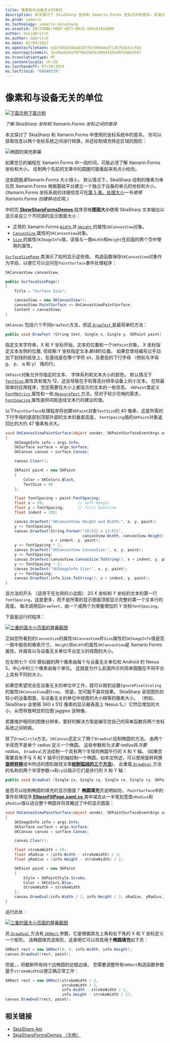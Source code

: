 ```yaml
---
title: 像素和与设备无关的单位
description: 本文探讨了 SkiaSharp 坐标和 Xamarin.Forms 坐标之间的差异，并演示此示例代码。
ms.prod: xamarin
ms.technology: xamarin-skiasharp
ms.assetid: 26C25BB8-FBE8-4B77-B01D-16A163A16890
author: davidbritch
ms.author: dabritch
ms.date: 02/09/2017
ms.openlocfilehash: e2bf493a5d8a4197fbc59044edf126761b41cf8d
ms.sourcegitcommit: 3ea9ee034af9790d2b0dc0893435e997bd06e587
ms.translationtype: MT
ms.contentlocale: zh-CN
ms.lasthandoff: 07/30/2019
ms.locfileid: "68649729"
---
```

# <a name="pixels-and-device-independent-units"></a>像素和与设备无关的单位

[![下载示例](~/media/shared/download.png)下载示例](https://docs.microsoft.com/samples/xamarin/xamarin-forms-samples/skiasharpforms-demos)

_了解 SkiaSharp 坐标和 Xamarin.Forms 坐标之间的差异_

本文探讨了 SkiaSharp 和 Xamarin.Forms 中使用的坐标系统中的差异。 你可以获取信息以两个坐标系统之间进行转换，并还绘制填充特定区域的图形：

![](pixels-images/screenfillexample.png "椭圆的填充屏幕")

如果您已的编程在 Xamarin.Forms 中一段时间，可能必须了解 Xamarin.Forms 坐标和大小。 绘制两个先前的文章中的圆圈可能看起来有点小给你。

这些圆圈*是*Xamarin.Forms 大小很小。 默认情况下，SkiaSharp 绘制的像素为单位而 Xamarin.Forms 根据基础平台建立一个独立于设备的单元的坐标和大小。 (Xamarin.Forms 坐标系统的详细信息可在[第 5 章。处理大小](~/xamarin-forms/creating-mobile-apps-xamarin-forms/summaries/chapter05.md)一书*使用 Xamarin.Forms 创建移动应用*。)

中的页[ **SkewSharpFormsDemos** ](https://docs.microsoft.com/samples/xamarin/xamarin-forms-samples/skiasharpforms-demos)程序资格**图面大小**使用 SkiaSharp 文本输出以显示来自三个不同源的显示图面大小：

- 正常的 Xamarin.Forms [ `Width` ](xref:Xamarin.Forms.VisualElement.Width)并[ `Height` ](xref:Xamarin.Forms.VisualElement.Height)的属性`SKCanvasView`对象。
- [ `CanvasSize` ](xref:SkiaSharp.Views.Forms.SKCanvasView.CanvasSize)属性的`SKCanvasView`对象。
- [ `Size` ](xref:SkiaSharp.SKImageInfo.Size)的属性`SKImageInfo`值，该值与一致`Width`和`Height`在前面的两个页中使用的属性。

[ `SurfaceSizePage` ](https://github.com/xamarin/xamarin-forms-samples/blob/master/SkiaSharpForms/Demos/Demos/SkiaSharpFormsDemos/Basics/SurfaceSizePage.cs)类演示了如何显示这些值。 构造函数保存`SKCanvasView`对象作为字段，以便它可以访问在`PaintSurface`事件处理程序：

```csharp
SKCanvasView canvasView;

public SurfaceSizePage()
{
    Title = "Surface Size";

    canvasView = new SKCanvasView();
    canvasView.PaintSurface += OnCanvasViewPaintSurface;
    Content = canvasView;
}
```

`SKCanvas` 包括六个不同`DrawText`方法，但这[ `DrawText` ](xref:SkiaSharp.SKCanvas.DrawText(System.String,System.Single,System.Single,SkiaSharp.SKPaint))是最简单的方法：

```csharp
public void DrawText (String text, Single x, Single y, SKPaint paint)
```

指定文本字符串，X 和 Y 坐标开始，文本的位置和一个`SKPaint`对象。 X 坐标指定文本左侧的位置, 但观察:Y 坐标指定文本*基线*的位置。 如果您曾经编写过手动加下划线的纸张上，在基线是在哪个字符 sit，及更低的下行字母 （例如与字母 g、 p、 q 和 y） 降的行。

`SKPaint`对象允许你指定的文本、 字体系列和文本大小的颜色。 默认情况下[ `TextSize` ](xref:SkiaSharp.SKPaint.TextSize)属性具有值为 12，这会导致在手机等高分辨率设备上的小文本。 在除最简单的应用程序，您还需要在大小上都显示的文本的一些信息。 `SKPaint`类定义[ `FontMetrics` ](xref:SkiaSharp.SKPaint.FontMetrics)属性和一些[ `MeasureText` ](xref:SkiaSharp.SKPaint.MeasureText(System.String))方法，但对于较少花哨的需求， [ `FontSpacing` ](xref:SkiaSharp.SKPaint.FontSpacing)属性提供间距连续文本行的建议的值。

以下`PaintSurface`处理程序将创建`SKPaint`对象`TextSize`的 40 像素，这是所需的下行字母的底部到顶部升部的文本的垂直高度。 `FontSpacing`值的`SKPaint`对象返回比的大约 47 像素有点大。

```csharp
void OnCanvasViewPaintSurface(object sender, SKPaintSurfaceEventArgs args)
{
    SKImageInfo info = args.Info;
    SKSurface surface = args.Surface;
    SKCanvas canvas = surface.Canvas;

    canvas.Clear();

    SKPaint paint = new SKPaint
    {
        Color = SKColors.Black,
        TextSize = 40
    };

    float fontSpacing = paint.FontSpacing;
    float x = 20;               // left margin
    float y = fontSpacing;      // first baseline
    float indent = 100;

    canvas.DrawText("SKCanvasView Height and Width:", x, y, paint);
    y += fontSpacing;
    canvas.DrawText(String.Format("{0:F2} x {1:F2}",
                                  canvasView.Width, canvasView.Height),
                    x + indent, y, paint);
    y += fontSpacing * 2;
    canvas.DrawText("SKCanvasView CanvasSize:", x, y, paint);
    y += fontSpacing;
    canvas.DrawText(canvasView.CanvasSize.ToString(), x + indent, y, paint);
    y += fontSpacing * 2;
    canvas.DrawText("SKImageInfo Size:", x, y, paint);
    y += fontSpacing;
    canvas.DrawText(info.Size.ToString(), x + indent, y, paint);
}
```

该方法的开头 （适用于在左侧的小边距） 20 X 坐标和 Y 坐标的文本的第一行`fontSpacing`，这是更多，而不是所需的显示图面顶部显示完整的第一个文本行的高度。 每次调用后`DrawText`，由一个或两个为增量增加的 Y 坐标`fontSpacing`。

下面是运行的程序：

[![](pixels-images/surfacesize-small.png "三重的面大小页面的屏幕截图")](pixels-images/surfacesize-large.png#lightbox "面大小页面的三个屏幕截图")

正如您所看到的`CanvasSize`的属性`SKCanvasView`并`Size`属性的`SKImageInfo`值是否一致中报告的像素尺寸。 `Height`并`Width`的属性`SKCanvasView`是 Xamarin.Forms 属性，并报告以与设备无关单位平台定义的视图的大小。

在左侧七个 iOS 模拟器的两个像素由每个与设备无关单位和 Android 的 Nexus 5，中心中的三个像素由每个单位。 这就是为什么前面所示的简单圆圈在不同平台上具有不同的大小。

如果您希望完全在设备无关的单位中工作，就可以做到设置`IgnorePixelScaling`的属性`SKCanvasView`到`true`。 但是，您可能不喜欢结果。 SkiaSharp 呈现图形的较小的设备图面，与设备无关的单位中视图的大小相等的像素大小。 （例如，SkiaSharp 会使用 360 x 512 像素的显示器表面上 Nexus 5。）它然后增加的大小，从而导致明显的位图 jaggies 该映像。

若要维护相同的图像分辨率，更好的解决方案是编写您自己的简单函数将两个坐标系统之间转换。

除了`DrawCircle`方法，`SKCanvas`还定义了两个`DrawOval`绘制椭圆的方法。 由两个半径而不是单个 radius 定义一个椭圆。 这些参数称为*主要 radius*并*次要 radius*。 `DrawOval`方法绘制一个具有两个半径的椭圆平行的 X 和 Y 轴。 (如果您需要具有不与 X 和 Y 轴平行的轴绘制一个椭圆，如本文所述，可以使用旋转转换[**旋转转换**](../transforms/rotate.md)或中所述的图形路径文章[**绘制弧线的三个方法**](../curves/arcs.md))。 此重载[ `DrawOval` ](xref:SkiaSharp.SKCanvas.DrawOval(System.Single,System.Single,System.Single,System.Single,SkiaSharp.SKPaint))方法的名称的两个半径参数`rx`和`ry`以指示它们是并行的 X 和 Y 轴：

```csharp
public void DrawOval (Single cx, Single cy, Single rx, Single ry, SKPaint paint)
```

是否可以绘制椭圆的填充的显示图面？ **椭圆填充**页说明如何。 `PaintSurface`中的事件处理程序[ **EllipseFillPage.xaml.cs** ](https://github.com/xamarin/xamarin-forms-samples/blob/master/SkiaSharpForms/Demos/Demos/SkiaSharpFormsDemos/Basics/EllipseFillPage.xaml.cs)类中减去从一半笔划宽度`xRadius`和`yRadius`值以适合整个椭圆并将其概述了中的显示图面：

```csharp
void OnCanvasViewPaintSurface(object sender, SKPaintSurfaceEventArgs args)
{
    SKImageInfo info = args.Info;
    SKSurface surface = args.Surface;
    SKCanvas canvas = surface.Canvas;

    canvas.Clear();

    float strokeWidth = 50;
    float xRadius = (info.Width - strokeWidth) / 2;
    float yRadius = (info.Height - strokeWidth) / 2;

    SKPaint paint = new SKPaint
    {
        Style = SKPaintStyle.Stroke,
        Color = SKColors.Blue,
        StrokeWidth = strokeWidth
    };
    canvas.DrawOval(info.Width / 2, info.Height / 2, xRadius, yRadius, paint);
}
```

运行此处：

[![](pixels-images/ellipsefill-small.png "三重的面大小页面的屏幕截图")](pixels-images/ellipsefill-large.png#lightbox "面大小页面的三个屏幕截图")

另[ `DrawOval` ](xref:SkiaSharp.SKCanvas.DrawOval(SkiaSharp.SKRect,SkiaSharp.SKPaint))方法有[ `SKRect` ](xref:SkiaSharp.SKRect)参数，它是根据其左上角和右下角的 X 和 Y 坐标定义一个矩形。 该椭圆填充该矩形，这表明它可以将其用于**椭圆填充**如下页：

```csharp
SKRect rect = new SKRect(0, 0, info.Width, info.Height);
canvas.DrawOval(rect, paint);
```

但是，，将截断所有四个边椭圆的边框边缘。 您需要调整所有`SKRect`构造函数参数基于`strokeWidth`以便正确正常工作：

```csharp
SKRect rect = new SKRect(strokeWidth / 2,
                         strokeWidth / 2,
                         info.Width - strokeWidth / 2,
                         info.Height - strokeWidth / 2);
canvas.DrawOval(rect, paint);
```


## <a name="related-links"></a>相关链接

- [SkiaSharp Api](https://docs.microsoft.com/dotnet/api/skiasharp)
- [SkiaSharpFormsDemos （示例）](https://docs.microsoft.com/samples/xamarin/xamarin-forms-samples/skiasharpforms-demos)
